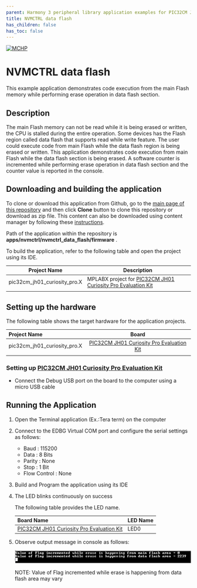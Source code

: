 ```yaml
---
parent: Harmony 3 peripheral library application examples for PIC32CM JH01 family
title: NVMCTRL data flash
has_children: false
has_toc: false
---
```


[![MCHP](https://www.microchip.com/ResourcePackages/Microchip/assets/dist/images/logo.png)](https://www.microchip.com)

# NVMCTRL data flash

This example application demonstrates code execution from the main Flash memory while performing erase operation in data flash section.

## Description

The main Flash memory can not be read while it is being erased or written, the CPU is stalled during the entire operation. Some devices has the Flash region called data flash that supports read while write feature. The user could execute code from main Flash while the data flash region is being erased or written. This application demonstrates code execution from main Flash while the data flash section is being erased. A software counter is incremented while performing erase operation in data flash section and the counter value is reported in the console.

## Downloading and building the application

To clone or download this application from Github, go to the [main page of this repository](https://github.com/Microchip-MPLAB-Harmony/csp_apps_pic32cm_jh01) and then click **Clone** button to clone this repository or download as zip file.
This content can also be downloaded using content manager by following these [instructions](https://github.com/Microchip-MPLAB-Harmony/contentmanager/wiki).

Path of the application within the repository is **apps/nvmctrl/nvmctrl_data_flash/firmware** .

To build the application, refer to the following table and open the project using its IDE.

| Project Name      | Description                                    |
| ----------------- | ---------------------------------------------- |
| pic32cm_jh01_curiosity_pro.X | MPLABX project for [PIC32CM JH01 Curiosity Pro Evaluation Kit](https://www.microchip.com/developmenttools/ProductDetails/) |
|||

## Setting up the hardware

The following table shows the target hardware for the application projects.

| Project Name| Board|
|:---------|:---------:|
| pic32cm_jh01_curiosity_pro.X | [PIC32CM JH01 Curiosity Pro Evaluation Kit](https://www.microchip.com/developmenttools/ProductDetails/)
|||

### Setting up [PIC32CM JH01 Curiosity Pro Evaluation Kit](https://www.microchip.com/developmenttools/ProductDetails/)

- Connect the Debug USB port on the board to the computer using a micro USB cable

## Running the Application

1. Open the Terminal application (Ex.:Tera term) on the computer
2. Connect to the EDBG Virtual COM port and configure the serial settings as follows:
    - Baud : 115200
    - Data : 8 Bits
    - Parity : None
    - Stop : 1 Bit
    - Flow Control : None
3. Build and Program the application using its IDE
4. The LED blinks continuously on success

    The following table provides the LED name.

    | Board Name | LED Name |
    |------------| -------- |
    |[PIC32CM JH01 Curiosity Pro Evaluation Kit](https://www.microchip.com/developmenttools/ProductDetails/) | LED0 |

5. Observe output message in console as follows:

    ![output](images/output_nvmctrl_data_flash.png)

    NOTE: Value of Flag incremented while erase is happening from data flash area may vary